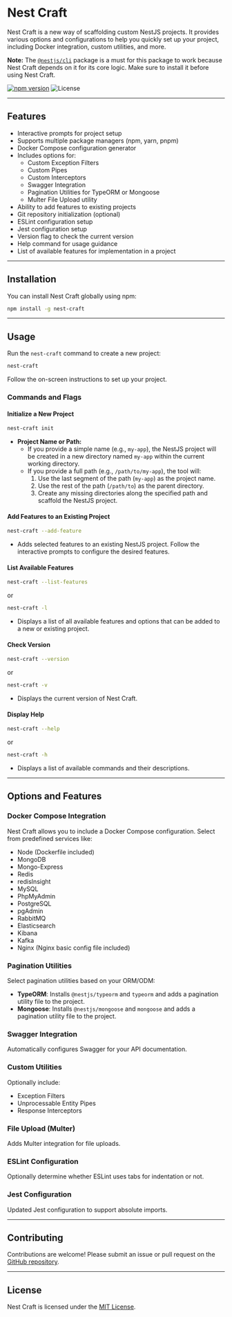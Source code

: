 # Nest Craft

Nest Craft is a new way of scaffolding custom NestJS projects. It provides various options and configurations to help you quickly set up your project, including Docker integration, custom utilities, and more.

**Note:** The [`@nestjs/cli`](https://www.npmjs.com/package/@nestjs/cli) package is a must for this package to work because Nest Craft depends on it for its core logic. Make sure to install it before using Nest Craft.

[![npm version](https://badgen.net/npm/v/nest-craft)](https://www.npmjs.com/package/nest-craft)
![License](https://img.shields.io/npm/l/@nestjs/cli.svg)

---

## Features

- Interactive prompts for project setup
- Supports multiple package managers (npm, yarn, pnpm)
- Docker Compose configuration generator
- Includes options for:
  - Custom Exception Filters
  - Custom Pipes
  - Custom Interceptors
  - Swagger Integration
  - Pagination Utilities for TypeORM or Mongoose
  - Multer File Upload utility
- Ability to add features to existing projects
- Git repository initialization (optional)
- ESLint configuration setup
- Jest configuration setup
- Version flag to check the current version
- Help command for usage guidance
- List of available features for implementation in a project

---

## Installation

You can install Nest Craft globally using npm:

```bash
npm install -g nest-craft
```

---

## Usage

Run the `nest-craft` command to create a new project:

```bash
nest-craft
```

Follow the on-screen instructions to set up your project.

### Commands and Flags

#### Initialize a New Project

```bash
nest-craft init
```

- **Project Name or Path:**
  - If you provide a simple name (e.g., `my-app`), the NestJS project will be created in a new directory named `my-app` within the current working directory.
  - If you provide a full path (e.g., `/path/to/my-app`), the tool will:
    1. Use the last segment of the path (`my-app`) as the project name.
    2. Use the rest of the path (`/path/to`) as the parent directory.
    3. Create any missing directories along the specified path and scaffold the NestJS project.

#### Add Features to an Existing Project

```bash
nest-craft --add-feature
```

- Adds selected features to an existing NestJS project. Follow the interactive prompts to configure the desired features.

#### List Available Features

```bash
nest-craft --list-features
```

or

```bash
nest-craft -l
```

- Displays a list of all available features and options that can be added to a new or existing project.

#### Check Version

```bash
nest-craft --version
```

or

```bash
nest-craft -v
```

- Displays the current version of Nest Craft.

#### Display Help

```bash
nest-craft --help
```

or

```bash
nest-craft -h
```

- Displays a list of available commands and their descriptions.

---

## Options and Features

### Docker Compose Integration

Nest Craft allows you to include a Docker Compose configuration. Select from predefined services like:

- Node (Dockerfile included)
- MongoDB
- Mongo-Express
- Redis
- redisInsight
- MySQL
- PhpMyAdmin
- PostgreSQL
- pgAdmin
- RabbitMQ
- Elasticsearch
- Kibana
- Kafka
- Nginx (Nginx basic config file included)

### Pagination Utilities

Select pagination utilities based on your ORM/ODM:

- **TypeORM**: Installs `@nestjs/typeorm` and `typeorm` and adds a pagination utility file to the project.
- **Mongoose**: Installs `@nestjs/mongoose` and `mongoose` and adds a pagination utility file to the project.

### Swagger Integration

Automatically configures Swagger for your API documentation.

### Custom Utilities

Optionally include:

- Exception Filters
- Unprocessable Entity Pipes
- Response Interceptors

### File Upload (Multer)

Adds Multer integration for file uploads.

### ESLint Configuration

Optionally determine whether ESLint uses tabs for indentation or not.

### Jest Configuration

Updated Jest configuration to support absolute imports.

---

## Contributing

Contributions are welcome! Please submit an issue or pull request on the [GitHub repository](https://github.com/saeedNW/nest-craft).

---

## License

Nest Craft is licensed under the [MIT License](LICENSE).
